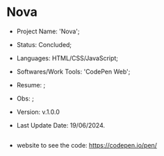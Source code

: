 # Nova

- Project Name: 'Nova';
- Status: Concluded;
- Languages: HTML/CSS/JavaScript;
- Softwares/Work Tools: 'CodePen Web';
- Resume: ;
- Obs: ;
- Version: v.1.0.0

- Last Update Date: 19/06/2024.

##
- website to see the code: https://codepen.io/pen/
